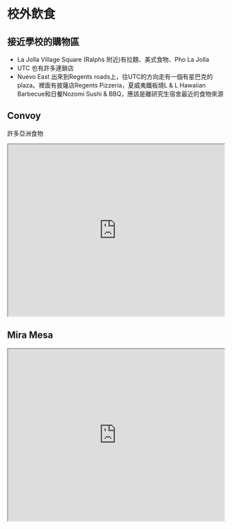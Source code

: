 # 校外飲食

## 接近學校的購物區
- La Jolla Village Square (Ralphs 附近)有拉麵、美式食物、Pho La Jolla
- UTC 也有許多連鎖店
- Nuevo East 出來到Regents roads上，往UTC的方向走有一個有星巴克的plaza。裡面有披薩店Regents Pizzeria，夏威夷鐵板燒L & L Hawaiian Barbecue和日餐Nozomi Sushi & BBQ，應該是離研究生宿舍最近的食物來源

## Convoy
許多亞洲食物
<iframe src="https://www.google.com/maps/d/u/2/embed?mid=1Ph1TGuPLnoT_0xt4UmzggvoXQx9852hA" width="100%" height="400"></iframe>

## Mira Mesa

<iframe src="https://www.google.com/maps/d/u/2/embed?mid=1dFAAn7n1kl08vE_woEAM8iN5jVcLLqjg" width="100%" height="400"></iframe>

